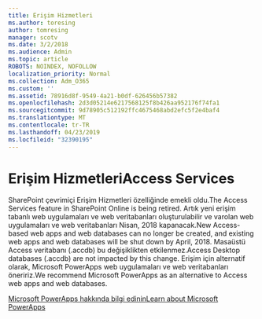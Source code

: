 ```yaml
---
title: Erişim Hizmetleri
ms.author: toresing
author: tomresing
manager: scotv
ms.date: 3/2/2018
ms.audience: Admin
ms.topic: article
ROBOTS: NOINDEX, NOFOLLOW
localization_priority: Normal
ms.collection: Adm_O365
ms.custom: ''
ms.assetid: 78916d8f-9549-4a21-b0df-626456b57382
ms.openlocfilehash: 2d3d05214e6217568125f8b426aa952176f74fa1
ms.sourcegitcommit: 9d78905c512192ffc4675468abd2efc5f2e4baf4
ms.translationtype: MT
ms.contentlocale: tr-TR
ms.lasthandoff: 04/23/2019
ms.locfileid: "32390195"
---
```

# <a name="access-services"></a><span data-ttu-id="88f2e-102">Erişim Hizmetleri</span><span class="sxs-lookup"><span data-stu-id="88f2e-102">Access Services</span></span>

<span data-ttu-id="88f2e-103">SharePoint çevrimiçi Erişim Hizmetleri özelliğinde emekli oldu.</span><span class="sxs-lookup"><span data-stu-id="88f2e-103">The Access Services feature in SharePoint Online is being retired.</span></span> <span data-ttu-id="88f2e-104">Artık yeni erişim tabanlı web uygulamaları ve web veritabanları oluşturulabilir ve varolan web uygulamaları ve web veritabanları Nisan, 2018 kapanacak.</span><span class="sxs-lookup"><span data-stu-id="88f2e-104">New Access-based web apps and web databases can no longer be created, and existing web apps and web databases will be shut down by April, 2018.</span></span> <span data-ttu-id="88f2e-105">Masaüstü Access veritabanı (.accdb) bu değişiklikten etkilenmez.</span><span class="sxs-lookup"><span data-stu-id="88f2e-105">Access Desktop databases (.accdb) are not impacted by this change.</span></span> <span data-ttu-id="88f2e-106">Erişim için alternatif olarak, Microsoft PowerApps web uygulamaları ve web veritabanları öneririz.</span><span class="sxs-lookup"><span data-stu-id="88f2e-106">We recommend Microsoft PowerApps as an alternative to Access web apps and web databases.</span></span> 
  
[<span data-ttu-id="88f2e-107">Microsoft PowerApps hakkında bilgi edinin</span><span class="sxs-lookup"><span data-stu-id="88f2e-107">Learn about Microsoft PowerApps</span></span>](https://powerapps.microsoft.com/)
  

